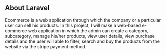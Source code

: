 ## About Laravel

Ecommerce is a web application through which the company or a particular user can sell his products. In this project, I will make a web-based e-commerce web application in which the admin can create a category, subcategory, manage his/her products, view user details, view purchase details and the user will able to filter, search and buy the products from the website via the stripe payment method.
